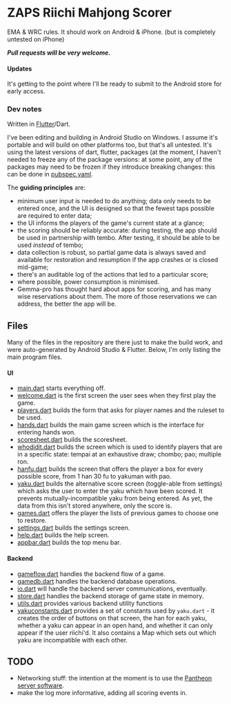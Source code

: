 # ZAPS Riichi Mahjong Scorer

EMA & WRC rules. It should work on Android & iPhone.
(but is completely untested on iPhone)

***Pull requests will be very welcome.***

#### Updates
It's getting to the point where I'll be ready to submit to the Android
store for early access. 

### Dev notes

Written in [Flutter](https://flutter.dev/)/Dart.

I've been editing and building in Android Studio on Windows.
I assume it's portable and will build on other platforms too,
but that's all untested.
It's using the latest versions of dart, flutter, packages (at the
moment, I haven't needed to freeze any of the package versions: at
some point, any of the packages may need to be frozen if they introduce
breaking changes: this can be done in [pubspec.yaml](pubspec.yaml).

The **guiding principles** are:
- minimum user input is needed to do anything; data only needs to be
entered once, and the UI is designed so that the fewest taps possible
are required to enter data;
- the UI informs the players of the game's current state at a glance;
- the scoring should be reliably accurate: during testing, the app should
be used in partnership with tembo. After testing, it should be able to be
used *instead* of tembo;
- data collection is robust, so partial game data is always saved and
available for restoration and resumption if the app crashes or is closed
mid-game;
- there's an auditable log of the actions that led to a particular score;
- where possible, power consumption is minimised.
- Gemma-pro has thought hard about apps for scoring, and has many wise
reservations about them. The more of those reservations we can address,
the better the app will be.

## Files
Many of the files in the repository are there just to make the build
work, and were auto-generated by Android Studio & Flutter. Below, I'm
only listing the main program files.

#### UI

- [main.dart](lib/main.dart) starts everything off.
- [welcome.dart](lib/welcome.dart) is the first screen the user sees when they first play the game.
- [players.dart](lib/players.dart) builds the form that asks for player names and the ruleset to be used.
- [hands.dart](lib/hands.dart) builds the main game screen which is the interface for entering hands won.
- [scoresheet.dart](lib/scoresheet.dart) builds the scoresheet.
- [whodidit.dart](lib/whodidit.dart) builds the screen which is used to identify players that are in a specific state: tempai at an exhaustive draw; chombo; pao; multiple ron.
- [hanfu.dart](lib/hanfu.dart) builds the screen that offers the player a box for every possible score, from 1 han 30 fu to yakuman with pao.
- [yaku.dart](lib/yaku.dart) builds the alternative score screen
(toggle-able from settings) which asks the user to enter the yaku 
which have been scored. It prevents mutually-incompatible yaku 
from being entered. As yet, the data from this isn't stored 
anywhere, only the score is.
- [games.dart](lib/games.dart) offers the player the lists of previous games to choose one to restore.
- [settings.dart](lib/settings.dart) builds the settings screen.
- [help.dart](lib/help.dart) builds the help screen.
- [appbar.dart](lib/appbar.dart) builds the top menu bar.

#### Backend

- [gameflow.dart](lib/gameflow.dart) handles the backend flow of a game.
- [gamedb.dart](lib/gamedb.dart) handles the backend database operations.
- [io.dart](lib/io.dart) will handle the backend server communications, eventually.
- [store.dart](lib/store.dart) handles the backend storage of game state in memory.
- [utils.dart](lib/utils.dart) provides various backend utility functions
- [yakuconstants.dart](lib/yakuconstants.dart) provides a set of
constants used by `yaku.dart` - it creates the order of buttons 
on that screen, the han for each yaku, whether a yaku can appear 
in an open hand, and whether it can only appear if the user riichi'd.
It also contains a Map which sets out which yaku are incompatible with
each other. 


## TODO

- Networking stuff: the intention at the moment is to use the [Pantheon
server software](https://github.com/MahjongPantheon/pantheon/).
- make the log more informative, adding all scoring events in.
